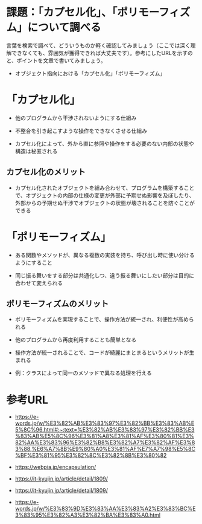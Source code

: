 # 課題：「カプセル化」、「ポリモーフィズム」について調べる

言葉を検索で調べて、どういうものか軽く確認してみましょう（ここでは深く理解できなくても、雰囲気が獲得できれば大丈夫です）。参考にしたURLを示すのと、ポイントを文章で書いてみましょう。

- オブジェクト指向における「カプセル化」「ポリモーフィズム」

# 「カプセル化」

- 他のプログラムから干渉されないようにする仕組み
  
- 不整合を引き起こすような操作をできなくさせる仕組み
  
- カプセル化によって、外から直に参照や操作をする必要のない内部の状態や構造は秘匿される

## カプセル化のメリット

- カプセル化されたオブジェクトを組み合わせて、プログラムを構築することで、オブジェクトの内部の仕様の変更が外部に予期せぬ影響を及ぼしたり、外部からの予期せぬ干渉でオブジェクトの状態が壊されることを防ぐことができる

# 「ポリモーフィズム」

- ある関数やメソッドが、異なる複数の実装を持ち、呼び出し時に使い分けるようにすること

- 同じ振る舞いをする部分は共通化しつ、違う振る舞いにしたい部分は目的に合わせて変えられる

## ポリモーフィズムのメリット

- ポリモーフィズムを実現することで、操作方法が統一され、利便性が高められる

- 他のプログラムから再度利用することも簡単となる

- 操作方法が統一されることで、コードが綺麗にまとまるというメリットが生まれる

- 例：クラスによって同一のメソッドで異なる処理を行える
  
# 参考URL

- https://e-words.jp/w/%E3%82%AB%E3%83%97%E3%82%BB%E3%83%AB%E5%8C%96.html#:~:text=%E3%82%AB%E3%83%97%E3%82%BB%E3%83%AB%E5%8C%96%E3%81%A8%E3%81%AF%E3%80%81%E3%82%AA%E3%83%96%E3%82%B8%E3%82%A7%E3%82%AF%E3%83%88,%E6%A7%8B%E9%80%A0%E3%81%AF%E7%A7%98%E5%8C%BF%E3%81%95%E3%82%8C%E3%82%8B%E3%80%82

- https://webpia.jp/encapsulation/

- https://it-kyujin.jp/article/detail/1809/

- https://it-kyujin.jp/article/detail/1809/

- https://e-words.jp/w/%E3%83%9D%E3%83%AA%E3%83%A2%E3%83%BC%E3%83%95%E3%82%A3%E3%82%BA%E3%83%A0.html